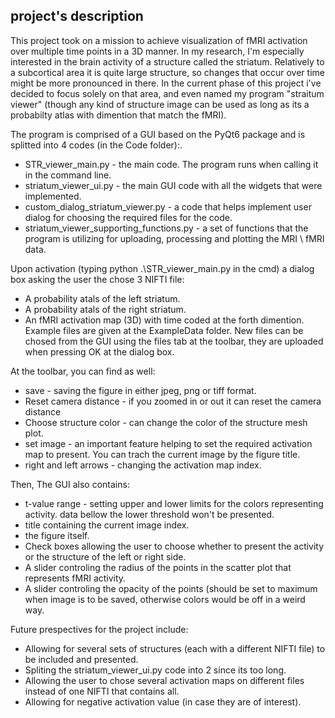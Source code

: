 ## project's description

This project took on a mission to achieve visualization of fMRI activation over multiple time points in a 3D manner.
In my research, I'm especially interested in the brain activity of a structure called the striatum. Relatively to a subcortical area it is quite large structure, so changes that occur over time might be more pronounced in there.
In the current phase of this project i've decided to focus solely on that area, and even named my program "straitum viewer" (though any kind of structure image can be used as long as its a probabilty atlas with dimention that match the fMRI).

The program is comprised of a GUI based on the PyQt6 package and is splitted into 4 codes (in the Code folder):.
* STR_viewer_main.py - the main code. The program runs when calling it in the command line.
* striatum_viewer_ui.py - the main GUI code with all the widgets that were implemented.
* custom_dialog_striatum_viewer.py - a code that helps implement user dialog for choosing the required files for the code.
* striatum_viewer_supporting_functions.py - a set of functions that the program is utilizing for uploading, processing and plotting the MRI \ fMRI data.

Upon activation (typing python .\STR_viewer_main.py in the cmd) a dialog box asking the user the chose 3 NIFTI file:
* A probability atals of the left striatum.
* A probability atals of the right striatum.
* An fMRI activation map (3D) with time coded at the forth dimention.
Example files are given at the ExampleData folder.
New files can be chosed from the GUI using the files tab at the toolbar, they are uploaded when pressing OK at the dialog box.

At the toolbar, you can find as well:
* save - saving the figure in either jpeg, png or tiff format.
* Reset camera distance - if you zoomed in or out it can reset the camera distance
* Choose structure color - can change the color of the structure mesh plot.
* set image - an important feature helping to set the required activation map to present. You can trach the current image by the figure title.
* right and left arrows - changing the activation map index.

Then, The GUI also contains:
* t-value range - setting upper and lower limits for the colors representing activity. data bellow the lower threshold won't be presented.
* title containing the current image index.
* the figure itself.
* Check boxes allowing the user to choose whether to present the activity or the structure of the left or right side.
* A slider controling the radius of the points in the scatter plot that represents fMRI activity.
* A slider controling the opacity of the points (should be set to maximum when image is to be saved, otherwise colors would be off in a weird way.

Future prespectives for the project include:
* Allowing for several sets of structures (each with a different NIFTI file) to be included and presented.
* Spliting the striatum_viewer_ui.py code into 2 since its too long.
* Allowing the user to chose several activation maps on different files instead of one NIFTI that contains all.
* Allowing for negative activation value (in case they are of interest).
